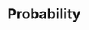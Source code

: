---
layout: main
title: Probability
description: An explanation of our inability when it comes to probability and as related to Signal Detection Theory.
keywords: signal,noise,probability,cognition,theory,information,processing,signaldetectiontheory
---